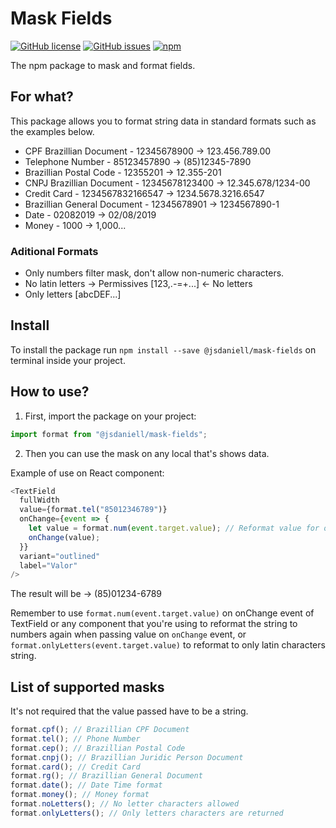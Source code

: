 # Mask Fields

[![GitHub license](https://img.shields.io/github/license/jsdaniell/mask-fields)](https://github.com/jsdaniell/mask-fields/blob/master/LICENSE) [![GitHub issues](https://img.shields.io/github/issues/jsdaniell/mask-fields)](https://github.com/jsdaniell/mask-fields/issues) [![npm](https://img.shields.io/badge/version-v2.0.4-blue)](https://www.npmjs.com/package/@jsdaniell/mask-fields)

The npm package to mask and format fields.

## For what?

This package allows you to format string data in standard formats such as the examples below.

- CPF Brazillian Document - 12345678900 → 123.456.789.00
- Telephone Number - 85123457890 → (85)12345-7890
- Brazillian Postal Code - 12355201 → 12.355-201
- CNPJ Brazillian Document - 12345678123400 → 12.345.678/1234-00
- Credit Card - 1234567832166547 → 1234.5678.3216.6547
- Brazillian General Document - 12345678901 → 1234567890-1
- Date - 02082019 → 02/08/2019
- Money - 1000 → 1,000...

### Aditional Formats

- Only numbers filter mask, don't allow non-numeric characters.
- No latin letters → Permissives [123,.-=+...] ← No letters
- Only letters [abcDEF...]

## Install

To install the package run `npm install --save @jsdaniell/mask-fields` on terminal inside your project.

## How to use?

1. First, import the package on your project:

```javascript
import format from "@jsdaniell/mask-fields";
```

2. Then you can use the mask on any local that's shows data.

Example of use on React component:

```javascript
<TextField
  fullWidth
  value={format.tel("85012346789")}
  onChange={event => {
    let value = format.num(event.target.value); // Reformat value for only numbers to treat the number.
    onChange(value);
  }}
  variant="outlined"
  label="Valor"
/>
```

The result will be → (85)01234-6789

Remember to use `format.num(event.target.value)` on onChange event of TextField or any component that you're using to reformat the string to numbers again when passing value on `onChange` event, or `format.onlyLetters(event.target.value)` to reformat to only latin characters string.

## List of supported masks

It's not required that the value passed have to be a string.

```javascript
format.cpf(); // Brazillian CPF Document
format.tel(); // Phone Number
format.cep(); // Brazillian Postal Code
format.cnpj(); // Brazillian Juridic Person Document
format.card(); // Credit Card
format.rg(); // Brazillian General Document
format.date(); // Date Time format
format.money(); // Money format
format.noLetters(); // No letter characters allowed
format.onlyLetters(); // Only letters characters are returned
```
